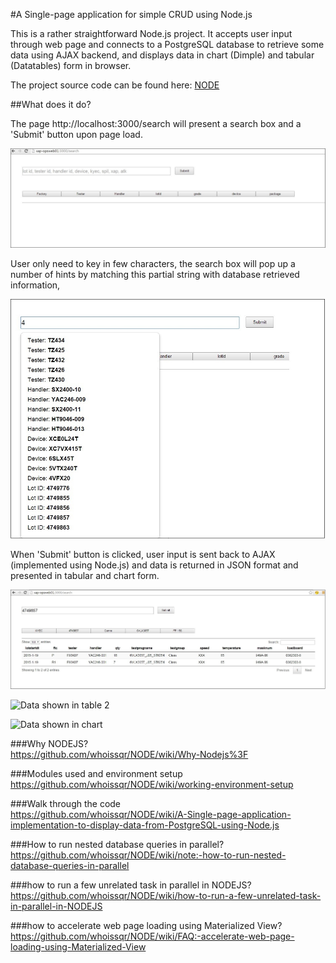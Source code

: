 #A Single-page application for simple CRUD using Node.js

This is a rather straightforward Node.js project. It accepts user input through web page and connects to a PostgreSQL database to retrieve some data using AJAX backend, and displays data in chart (Dimple) and tabular (Datatables) form in browser.

The project source code can be found here: [NODE](https://github.com/whoissqr/NODE)

##What does it do?

The page http://localhost:3000/search will present a search box and a 'Submit' button upon page load.

![The blank page](https://github.com/whoissqr/NODE/blob/master/pic/blank_search.jpg)

User only need to key in few characters, the search box will pop up a number of hints by matching this partial string with database retrieved information,

![typeahead](https://github.com/whoissqr/NODE/blob/master/pic/Typeahead_lot.jpg)

When 'Submit' button is clicked, user input is sent back to AJAX (implemented using Node.js) and data is returned in JSON format and presented in tabular and chart form.

![Data shown in table](https://github.com/whoissqr/NODE/blob/master/pic/table.jpg)

![Data shown in table 2](https://cloud.githubusercontent.com/assets/4846507/6773618/960f97bc-d14e-11e4-8896-afba8f9c3105.jpg)

![Data shown in chart](https://cloud.githubusercontent.com/assets/4846507/6773617/960009be-d14e-11e4-9985-7dd17944cc69.jpg)

###Why NODEJS?<br>
https://github.com/whoissqr/NODE/wiki/Why-Nodejs%3F

###Modules used and environment setup<br>
https://github.com/whoissqr/NODE/wiki/working-environment-setup

###Walk through the code<br>
https://github.com/whoissqr/NODE/wiki/A-Single-page-application-implementation-to-display-data-from-PostgreSQL-using-Node.js

###How to run nested database queries in parallel?<br>
https://github.com/whoissqr/NODE/wiki/note:-how-to-run-nested-database-queries-in-parallel

###how to run a few unrelated task in parallel in NODEJS?<br>
https://github.com/whoissqr/NODE/wiki/how-to-run-a-few-unrelated-task-in-parallel-in-NODEJS

###how to accelerate web page loading using Materialized View?
https://github.com/whoissqr/NODE/wiki/FAQ:-accelerate-web-page-loading-using-Materialized-View
